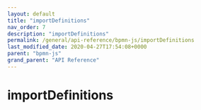 ```yaml
---
layout: default
title: "importDefinitions"
nav_order: 7
description: "importDefinitions"
permalink: /general/api-reference/bpmn-js/importDefinitions
last_modified_date: 2020-04-27T17:54:08+0000
parent: "bpmn-js"
grand_parent: "API Reference"
---
```


# importDefinitions
